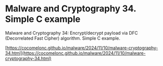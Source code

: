 # Malware and Cryptography 34. Simple C example

Malware and Cryptography 34: Encrypt/decrypt payload via DFC (Decorrelated Fast Cipher) algorithm. Simple C example.        

[https://cocomelonc.github.io/malware/2024/11/10/malware-cryptography-34.html](https://cocomelonc.github.io/malware/2024/11/10/malware-cryptography-34.html)     